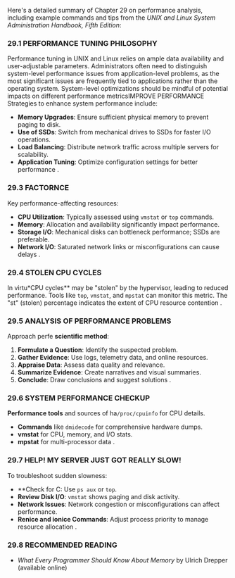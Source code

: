 Here's a detailed summary of Chapter 29 on performance analysis, including example commands and tips from the *UNIX and Linux System Administration Handbook, Fifth Edition*:

### 29.1 PERFORMANCE TUNING PHILOSOPHY
Performance tuning in UNIX and Linux relies on ample data availability and user-adjustable parameters. Administrators often need to distinguish system-level performance issues from application-level problems, as the most significant issues are frequently tied to applications rather than the operating system. System-level optimizations should be mindful of potential impacts on different performance metricsIMPROVE PERFORMANCE
Strategies to enhance system performance include:
- **Memory Upgrades**: Ensure sufficient physical memory to prevent paging to disk.
- **Use of SSDs**: Switch from mechanical drives to SSDs for faster I/O operations.
- **Load Balancing**: Distribute network traffic across multiple servers for scalability.
- **Application Tuning**: Optimize configuration settings for better performance  .

### 29.3 FACTORNCE
Key performance-affecting resources:
- **CPU Utilization**: Typically assessed using `vmstat` or `top` commands.
- **Memory**: Allocation and availability significantly impact performance.
- **Storage I/O**: Mechanical disks can bottleneck performance; SSDs are preferable.
- **Network I/O**: Saturated network links or misconfigurations can cause delays  .

### 29.4 STOLEN CPU CYCLES
In virtu*CPU cycles** may be "stolen" by the hypervisor, leading to reduced performance. Tools like `top`, `vmstat`, and `mpstat` can monitor this metric. The "st" (stolen) percentage indicates the extent of CPU resource contention  .

### 29.5 ANALYSIS OF PERFORMANCE PROBLEMS
Approach perfe **scientific method**:
1. **Formulate a Question**: Identify the suspected problem.
2. **Gather Evidence**: Use logs, telemetry data, and online resources.
3. **Appraise Data**: Assess data quality and relevance.
4. **Summarize Evidence**: Create narratives and visual summaries.
5. **Conclude**: Draw conclusions and suggest solutions  .

### 29.6 SYSTEM PERFORMANCE CHECKUP
**Performance tools** and sources of ha`/proc/cpuinfo` for CPU details.
- **Commands** like `dmidecode` for comprehensive hardware dumps.
- **vmstat** for CPU, memory, and I/O stats.
- **mpstat** for multi-processor data  .

### 29.7 HELP! MY SERVER JUST GOT REALLY SLOW!
To troubleshoot sudden slowness:
- **Check for C: Use `ps aux` or `top`.
- **Review Disk I/O**: `vmstat` shows paging and disk activity.
- **Network Issues**: Network congestion or misconfigurations can affect performance.
- **Renice and ionice Commands**: Adjust process priority to manage resource allocation   .

### 29.8 RECOMMENDED READING
- *What Every Programmer Should Know About Memory* by Ulrich Drepper (available online)